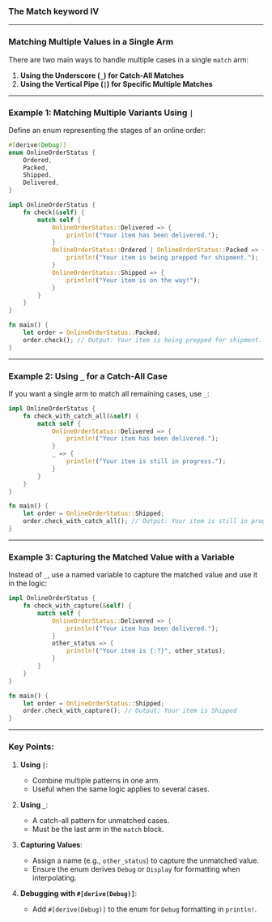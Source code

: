 ### The Match keyword IV

---

### Matching Multiple Values in a Single Arm
There are two main ways to handle multiple cases in a single `match` arm:
1. **Using the Underscore (`_`) for Catch-All Matches**
2. **Using the Vertical Pipe (`|`) for Specific Multiple Matches**

---

### Example 1: Matching Multiple Variants Using `|`

Define an enum representing the stages of an online order:

```rust
#[derive(Debug)]
enum OnlineOrderStatus {
    Ordered,
    Packed,
    Shipped,
    Delivered,
}

impl OnlineOrderStatus {
    fn check(&self) {
        match self {
            OnlineOrderStatus::Delivered => {
                println!("Your item has been delivered.");
            }
            OnlineOrderStatus::Ordered | OnlineOrderStatus::Packed => {
                println!("Your item is being prepped for shipment.");
            }
            OnlineOrderStatus::Shipped => {
                println!("Your item is on the way!");
            }
        }
    }
}

fn main() {
    let order = OnlineOrderStatus::Packed;
    order.check(); // Output: Your item is being prepped for shipment.
}
```

---

### Example 2: Using `_` for a Catch-All Case

If you want a single arm to match all remaining cases, use `_`:

```rust
impl OnlineOrderStatus {
    fn check_with_catch_all(&self) {
        match self {
            OnlineOrderStatus::Delivered => {
                println!("Your item has been delivered.");
            }
            _ => {
                println!("Your item is still in progress.");
            }
        }
    }
}

fn main() {
    let order = OnlineOrderStatus::Shipped;
    order.check_with_catch_all(); // Output: Your item is still in progress.
}
```

---

### Example 3: Capturing the Matched Value with a Variable

Instead of `_`, use a named variable to capture the matched value and use it in the logic:

```rust
impl OnlineOrderStatus {
    fn check_with_capture(&self) {
        match self {
            OnlineOrderStatus::Delivered => {
                println!("Your item has been delivered.");
            }
            other_status => {
                println!("Your item is {:?}", other_status);
            }
        }
    }
}

fn main() {
    let order = OnlineOrderStatus::Shipped;
    order.check_with_capture(); // Output: Your item is Shipped
}
```

---

### Key Points:
1. **Using `|`**:
   - Combine multiple patterns in one arm.
   - Useful when the same logic applies to several cases.

2. **Using `_`**:
   - A catch-all pattern for unmatched cases.
   - Must be the last arm in the `match` block.

3. **Capturing Values**:
   - Assign a name (e.g., `other_status`) to capture the unmatched value.
   - Ensure the enum derives `Debug` or `Display` for formatting when interpolating.

4. **Debugging with `#[derive(Debug)]`**:
   - Add `#[derive(Debug)]` to the enum for `Debug` formatting in `println!`.
